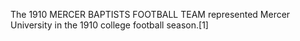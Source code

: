 The 1910 MERCER BAPTISTS FOOTBALL TEAM represented Mercer University in the 1910 college football season.[1]
